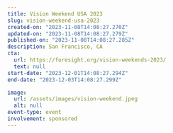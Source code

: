 ```yaml
---
title: Vision Weekend USA 2023
slug: vision-weekend-usa-2023
created-on: "2023-11-08T14:08:27.270Z"
updated-on: "2023-11-08T14:08:27.279Z"
published-on: "2023-11-08T14:08:27.285Z"
description: San Francisco, CA
cta:
  url: https://foresight.org/vision-weekends-2023/
  text: null
start-date: "2023-12-01T14:08:27.294Z"
end-date: "2023-12-03T14:08:27.299Z"

image:
  url: /assets/images/vision-weekend.jpeg
  alt: null
event-type: event
involvement: sponsored
---
```

